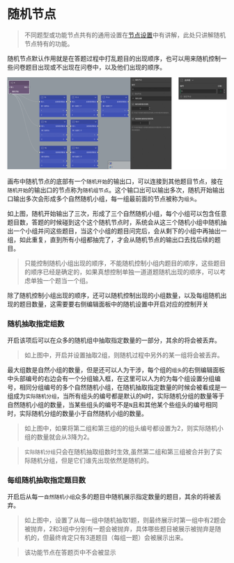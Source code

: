 # 随机节点

> 不同题型或功能节点共有的通用设置在[节点设置](../node-setting/concept.md)中有讲解，此处只讲解随机节点特有的功能。

随机节点默认作用就是在答题过程中打乱题目的出现顺序，也可以用来随机控制一些问卷题目出现或不出现在问卷中，以及他们出现的顺序。

<img src='./images/random.png' width='1000'>

画布中随机节点的底部有一个`随机开始`的输出口，可以连接到其他题目节点，接在`随机开始`的输出口的节点称为`随机组节点`。这个输口出可以输出多次，随机开始输出口输出多次会形成多个自然随机小组，每一组最前面的节点被称为`组头`。



如上图，随机开始输出了三次，形成了三个自然随机小组，每个小组可以包含任意题目数，答题的时候碰到这个这个随机节点时，系统会从这三个随机小组中随机抽出一个小组并问这些题目，当这个小组的题目问完后，会从剩下的小组中再抽出一组，如此重复，直到所有小组都抽完了，才会从随机节点的输出口去找后续的题目。
> 只能控制随机小组出现的顺序，不能随机控制小组内题目的顺序，这些题目的顺序已经是确定的，如果真想控制单独一道道题随机出现的顺序，可以考虑单独一个题当一个组。


除了随机控制小组出现的顺序，还可以随机控制出现的小组数量，以及每组随机出现的题目数量，这需要要右侧编辑面板中的随机设置中开启对应的控制开关
### 随机抽取指定组数
开启该项后可以在众多的随机组中抽取指定数量的一部分，其余的将会被丢弃。
> 如上图中，开启并设置抽取2组，则随机过程中另外的某一组将会被丢弃。

最大组数是自然小组的数量，但是还可以人为干涉，每个组的`组头`的右侧编辑面板中头部编号的右边会有一个分组输入框，在这里可以人为的为每个组设置分组编号，相同分组编号的多个自然随机小组，在随机抽取指定数量的时候会被看成是一组成为`实际随机分组`，当所有组头的编号都是默认的`N`时，实际随机分组的数量等于自然随机小组的数量，当某些组头的编号不是`N`且和其他某个些组头的编号相同时，实际随机分组的数量小于自然随机小组的数量。
> 如上图中，如果将第二组和第三组的的组头编号都设置为2，则实际随机小组的数量就会从3降为2。

> `实际随机分组`只会在随机抽取组数时生效,虽然第二组和第三组被合并到了实际随机分组，但是它们谁先出现依然是随机的。

### 每组随机抽取指定题目数
开启后从每一`自然随机小组`众多的题目中随机展示指定数量的题目，其余的将被丢弃。
> 如上图中，设置了从每一组中随机抽取1题，则最终展示时第一组中有2题会被抛弃，2和3组中分别有一题会被抛弃，具体哪些题目被展示被抛弃是随机的，但最终肯定只有3道题目（每组一题）会被展示出来。

> 该功能节点在答题页中不会被显示
